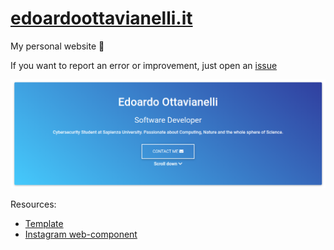 # [edoardoottavianelli.it](https://www.edoardoottavianelli.it)

My personal website 💙

If you want to report an error or improvement, just open an [issue](https://github.com/edoardottt/edoardoottavianelli.it/issues)

![wallpaper](https://github.com/edoardottt/edoardoottavianelli.it/blob/master/images/wallpaper.png)

Resources:

   - [Template](https://mdbootstrap.com)
   - [Instagram web-component](https://github.com/ptkdev-components/webcomponent-instagram-widget)
